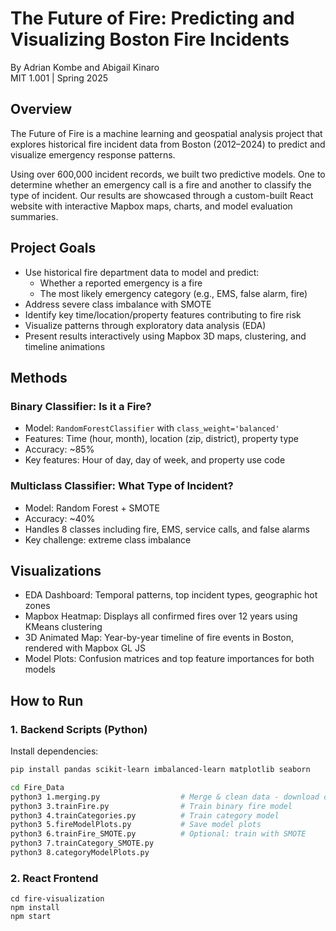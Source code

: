 # The Future of Fire: Predicting and Visualizing Boston Fire Incidents

By Adrian Kombe and Abigail Kinaro  
MIT 1.001 | Spring 2025

## Overview

The Future of Fire is a machine learning and geospatial analysis project that explores historical fire incident data from Boston (2012–2024) to predict and visualize emergency response patterns.

Using over 600,000 incident records, we built two predictive models. One to determine whether an emergency call is a fire and another to classify the type of incident. Our results are showcased through a custom-built React website with interactive Mapbox maps, charts, and model evaluation summaries.

##  Project Goals

- Use historical fire department data to model and predict:
  - Whether a reported emergency is a fire
  - The most likely emergency category (e.g., EMS, false alarm, fire)
- Address severe class imbalance with SMOTE
- Identify key time/location/property features contributing to fire risk
- Visualize patterns through exploratory data analysis (EDA)
- Present results interactively using Mapbox 3D maps, clustering, and timeline animations

## Methods

### Binary Classifier: Is it a Fire?
- Model: `RandomForestClassifier` with `class_weight='balanced'`
- Features: Time (hour, month), location (zip, district), property type
- Accuracy: ~85%
- Key features: Hour of day, day of week, and property use code

### Multiclass Classifier: What Type of Incident?
- Model: Random Forest + SMOTE
- Accuracy: ~40%
- Handles 8 classes including fire, EMS, service calls, and false alarms
- Key challenge: extreme class imbalance


## Visualizations

- EDA Dashboard: Temporal patterns, top incident types, geographic hot zones
- Mapbox Heatmap: Displays all confirmed fires over 12 years using KMeans clustering
- 3D Animated Map: Year-by-year timeline of fire events in Boston, rendered with Mapbox GL JS
- Model Plots: Confusion matrices and top feature importances for both models

## How to Run

### 1. Backend Scripts (Python)

Install dependencies:
```bash
pip install pandas scikit-learn imbalanced-learn matplotlib seaborn

cd Fire_Data
python3 1.merging.py                  # Merge & clean data - download data from google drive link - too large to push on github
python3 3.trainFire.py                # Train binary fire model
python3 4.trainCategories.py          # Train category model
python3 5.fireModelPlots.py           # Save model plots
python3 6.trainFire_SMOTE.py          # Optional: train with SMOTE
python3 7.trainCategory_SMOTE.py
python3 8.categoryModelPlots.py
```

### 2. React Frontend

```
cd fire-visualization
npm install
npm start
```
